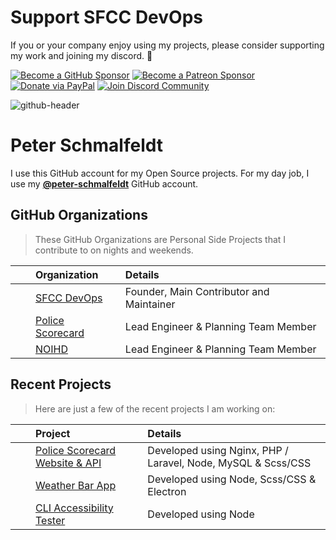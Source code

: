 Support SFCC DevOps
===

If you or your company enjoy using my projects, please consider supporting my work and joining my discord. 💖

[![Become a GitHub Sponsor](https://img.shields.io/badge/Sponsor-171515.svg?logo=github&logoColor=white&style=for-the-badge "Become a GitHub Sponsor")](https://github.com/sponsors/manifestinteractive)
[![Become a Patreon Sponsor](https://img.shields.io/badge/Sponsor-FF424D.svg?logo=patreon&logoColor=white&style=for-the-badge "Become a Patreon Sponsor")](https://patreon.com/peter_schmalfeldt)
[![Donate via PayPal](https://img.shields.io/badge/Donate-169BD7.svg?logo=paypal&logoColor=white&style=for-the-badge "Donate via PayPal")](https://www.paypal.me/manifestinteractive)
[![Join Discord Community](https://img.shields.io/badge/Community-5865F2.svg?logo=discord&logoColor=white&style=for-the-badge "Join Discord Community")](https://discord.gg/U2x6gZRNgY)

![github-header](https://user-images.githubusercontent.com/508411/156939746-cfd9e25e-8a14-47c0-b5ca-45d507bd01de.jpg)

Peter Schmalfeldt
===

I use this GitHub account for my Open Source projects. For my day job, I use my **[@peter-schmalfeldt](https://github.com/peter-schmalfeldt)** GitHub account.

GitHub Organizations
---

> These GitHub Organizations are Personal Side Projects that I contribute to on nights and weekends.

|  | Organization | Details |
| :-: | :-- | :-- |
| <img src="https://avatars.githubusercontent.com/u/106190714?s=200&v=4" height="16" width="16"> | [SFCC DevOps](https://github.com/sfccdevops) | Founder, Main Contributor and Maintainer |
| <img src="https://avatars.githubusercontent.com/u/93822465?s=200&v=4" height="16" width="16"> | [Police Scorecard](https://github.com/policescorecard) | Lead Engineer & Planning Team Member |
| <img src="https://avatars.githubusercontent.com/u/10136042?s=16&v=4" height="16" width="16"> | [NOIHD](https://github.com/noihd) | Lead Engineer & Planning Team Member |

Recent Projects
---

> Here are just a few of the recent projects I am working on:

|  | Project | Details |
| :-: | :-- | :-- |
| <img src="https://avatars.githubusercontent.com/u/93822465?s=200&v=4" height="16" width="16"> | [Police Scorecard Website & API](https://policescorecard.org/) | Developed using Nginx, PHP / Laravel, Node, MySQL & Scss/CSS |
| <img src="https://weatherbarapp.com/favicon.ico" height="16" width="16"> | [Weather Bar App](https://weatherbarapp.com/) | Developed using Node, Scss/CSS & Electron |
| <img src="https://avatars.githubusercontent.com/u/106190714?s=200&v=4" height="16" width="16"> | [CLI Accessibility Tester](https://github.com/sfccdevops/accessibility-tester) | Developed using Node |
